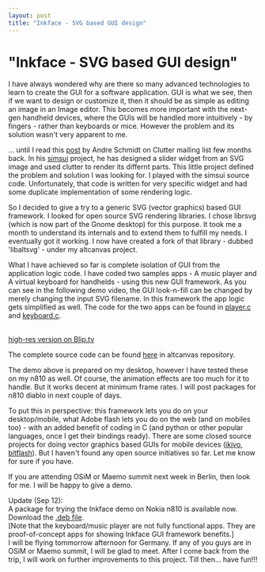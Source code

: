 ```yaml
---
layout: post
title: "Inkface - SVG based GUI design"
---
```

"Inkface - SVG based GUI design"
===
I have always wondered why are there so many advanced technologies to learn to create the GUI for a software application. GUI is what we see, then if we want to design or customize it, then it should be as simple as editing an image in an Image editor. This becomes more important with the next-gen handheld devices, where the GUIs will be handled more intuitively - by fingers - rather than keyboards or mice. However the problem and its solution wasn't very apparent to me.  
  
... until I read this [post][0] by Andre Schmidt on Clutter mailing list few months back. In his [simsui][1] project, he has designed a slider widget from an SVG image and used clutter to render its differnt parts. This little project defined the problem and solution I was looking for. I played with the simsui source code. Unfortunately, that code is written for very specific widget and had some duplicate implementation of some rendering logic.  
  
So I decided to give a try to a generic SVG (vector graphics) based GUI framework. I looked for open source SVG rendering libraries. I chose librsvg (which is now part of the Gnome desktop) for this purpose. It took me a month to understand its internals and to extend them to fulfill my needs. I eventually got it working. I now have created a fork of that library - dubbed 'libaltsvg' - under my altcanvas project.  
  
What I have achieved so far is complete isolation of GUI from the application logic code. I have coded two samples apps - A music player and A virtual keyboard for handhelds - using this new GUI framework. As you can see in the following demo video, the GUI look-n-fill can be changed by merely changing the input SVG filename. In this framework the app logic gets simplified as well. The code for the two apps can be found in [player.c][2] and [keyboard.c][3].  
  
[  
high-res version on Blip.tv][4]  
  
  
  
  
The complete source code can be found [here][5] in altcanvas repository.  
  
The demo above is prepared on my desktop, however I have tested these on my n810 as well. Of course, the animation effects are too much for it to handle. But it works decent at minimum frame rates. I will post packages for n810 diablo in next couple of days.  
  
To put this in perspective: this framework lets you do on your desktop/mobile, what Adobe flash lets you do on the web (and on mobiles too) - with an added benefit of coding in C (and python or other popular languages, once I get their bindings ready). There are some closed source projects for doing vector graphics based GUIs for mobile devices ([ikivo][6], [bitflash][7]). But I haven't found any open source initiatives so far. Let me know for sure if you have.  
  
If you are attending OSiM or Maemo summit next week in Berlin, then look for me. I will be happy to give a demo.  
  
Update (Sep 12):  
A package for trying the Inkface demo on Nokia n810 is available now. Download the [.deb file][8].  
\[Note that the keyboard/music player are not fully functional apps. They are proof-of-concept apps for showing Inkface GUI framework benefits.\]  
I will be flying tommorrow afternoon for Germany. If any of you guys are in OSiM or Maemo summit, I will be glad to meet. After I come back from the trip, I will work on further improvements to this project. Till then... have fun!!!

[0]: http://lists.o-hand.com/clutter/1375.html
[1]: http://osku.de/simsui/
[2]: http://code.google.com/p/altcanvas/source/browse/trunk/libaltsvg/player.c?r=551
[3]: http://code.google.com/p/altcanvas/source/browse/trunk/libaltsvg/keyboard.c?r=554
[4]: http://blip.tv/file/1299872
[5]: http://code.google.com/p/altcanvas/source/browse/trunk/libaltsvg/
[6]: http://www.ikivo.com/
[7]: http://www.bitflash.com/
[8]: http://altcanvas.googlecode.com/files/inkface_0.0.1_armel.deb
